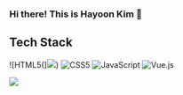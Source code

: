 ### Hi there! This is Hayoon Kim 👋

## Tech Stack
  ![HTML5(]<img src="https://img.shields.io/badge/HTML5-E34F26?style=flat&logo=HTML5&logoColor=white" />)
  ![CSS5](<img src="https://img.shields.io/badge/CSS3-1572B6?style=flat&logo=CSS5&logoColor=white" />)
  ![JavaScript](<img src="https://img.shields.io/badge/JavaScript-F7DF1E?style=flat&logo=JavaScript&logoColor=white" />)
  ![Vue.js](<img src="https://img.shields.io/badge/Vue.js-4FC08D?style=flat&logo=Vue.js&logoColor=white" />)


<img src="https://github-readme-stats.vercel.app/api/top-langs/?username=hayoon-kim&layout=compact"><br><br>

<!--
**hayoon-kim/hayoon-kim** is a ✨ _special_ ✨ repository because its `README.md` (this file) appears on your GitHub profile.

Here are some ideas to get you started:

- 🔭 I’m currently working on ...
- 🌱 I’m currently learning ...
- 👯 I’m looking to collaborate on ...
- 🤔 I’m looking for help with ...
- 💬 Ask me about ...
- 📫 How to reach me: ...
- 😄 Pronouns: ...
- ⚡ Fun fact: ...
-->
